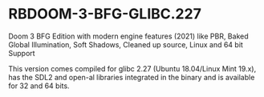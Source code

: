 # RBDOOM-3-BFG-GLIBC.227
Doom 3 BFG Edition with modern engine features (2021) like PBR, Baked Global Illumination, Soft Shadows, Cleaned up source, Linux and 64 bit Support

This version comes compiled for glibc 2.27 (Ubuntu 18.04/Linux Mint 19.x), has the SDL2 and open-al libraries integrated in the binary and is available for 32 and 64 bits.
